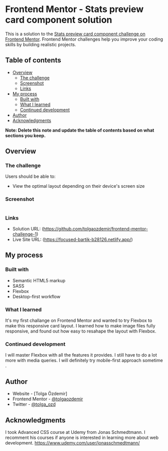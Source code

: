 # Frontend Mentor - Stats preview card component solution

This is a solution to the [Stats preview card component challenge on Frontend Mentor](https://www.frontendmentor.io/challenges/stats-preview-card-component-8JqbgoU62). Frontend Mentor challenges help you improve your coding skills by building realistic projects. 

## Table of contents

- [Overview](#overview)
  - [The challenge](#the-challenge)
  - [Screenshot](#screenshot)
  - [Links](#links)
- [My process](#my-process)
  - [Built with](#built-with)
  - [What I learned](#what-i-learned)
  - [Continued development](#continued-development)
- [Author](#author)
- [Acknowledgments](#acknowledgments)

**Note: Delete this note and update the table of contents based on what sections you keep.**

## Overview

### The challenge

Users should be able to:

- View the optimal layout depending on their device's screen size

### Screenshot

![]()

### Links

- Solution URL: (https://github.com/tolgaozdemir/frontend-mentor-challenge-1)
- Live Site URL: (https://focused-bartik-b28126.netlify.app/)

## My process

### Built with

- Semantic HTML5 markup
- SASS
- Flexbox
- Desktop-first workflow

### What I learned

It's my first challange on Frontend Mentor and wanted to try Flexbox to make this responsive card layout. I learned how to make image files fully responsive, and found out how easy to resahape the layout with Flexbox.

### Continued development

I will master Flexbox with all the features it provides. I still have to do a lot more with media queries. I will definitely try mobile-first approach sometime .

## Author

- Website - [Tolga Özdemir]
- Frontend Mentor - [@tolgaozdemir](https://www.frontendmentor.io/profile/tolgaozdemir)
- Twitter - [@tolga_ozd](https://www.twitter.com/tolga_ozd)

## Acknowledgments

I took Advanced CSS course at Udemy from Jonas Schmedtmann. I recomment his courses if anyone is interested in learning more about web development.
https://www.udemy.com/user/jonasschmedtmann/
